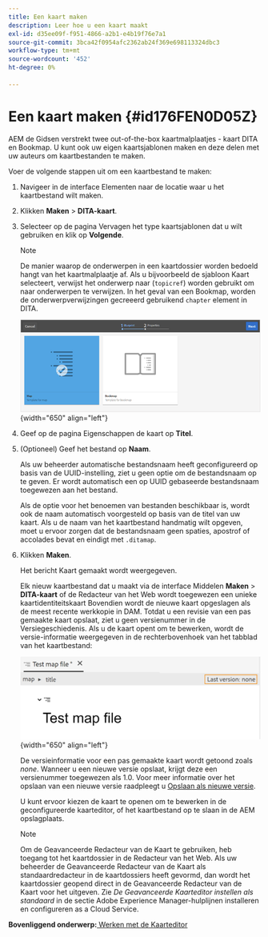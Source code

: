 ```yaml
---
title: Een kaart maken
description: Leer hoe u een kaart maakt
exl-id: d35ee09f-f951-4866-a2b1-e4b19f76e7a1
source-git-commit: 3bca42f0954afc2362ab24f369e698113324dbc3
workflow-type: tm+mt
source-wordcount: '452'
ht-degree: 0%

---
```


# Een kaart maken {#id176FEN0D05Z}

AEM de Gidsen verstrekt twee out-of-the-box kaartmalplaatjes - kaart DITA en Bookmap. U kunt ook uw eigen kaartsjablonen maken en deze delen met uw auteurs om kaartbestanden te maken.

Voer de volgende stappen uit om een kaartbestand te maken:

1. Navigeer in de interface Elementen naar de locatie waar u het kaartbestand wilt maken.

1. Klikken **Maken** \> **DITA-kaart**.

1. Selecteer op de pagina Vervagen het type kaartsjablonen dat u wilt gebruiken en klik op **Volgende**.

   >[!NOTE]
   >
   > De manier waarop de onderwerpen in een kaartdossier worden bedoeld hangt van het kaartmalplaatje af. Als u bijvoorbeeld de sjabloon Kaart selecteert, verwijst het onderwerp naar \(`topicref`\) worden gebruikt om naar onderwerpen te verwijzen. In het geval van een Bookmap, worden de onderwerpverwijzingen gecreeerd gebruikend `chapter` element in DITA.

   ![](images/map-template.png){width="650" align="left"}

1. Geef op de pagina Eigenschappen de kaart op **Titel**.

1. \(Optioneel\) Geef het bestand op **Naam**.

   Als uw beheerder automatische bestandsnaam heeft geconfigureerd op basis van de UUID-instelling, ziet u geen optie om de bestandsnaam op te geven. Er wordt automatisch een op UUID gebaseerde bestandsnaam toegewezen aan het bestand.

   Als de optie voor het benoemen van bestanden beschikbaar is, wordt ook de naam automatisch voorgesteld op basis van de titel van uw kaart. Als u de naam van het kaartbestand handmatig wilt opgeven, moet u ervoor zorgen dat de bestandsnaam geen spaties, apostrof of accolades bevat en eindigt met `.ditamap`.

1. Klikken **Maken**.

   Het bericht Kaart gemaakt wordt weergegeven.

   Elk nieuw kaartbestand dat u maakt via de interface Middelen **Maken** \> **DITA-kaart** of de Redacteur van het Web wordt toegewezen een unieke kaartidentiteitskaart Bovendien wordt de nieuwe kaart opgeslagen als de meest recente werkkopie in DAM. Totdat u een revisie van een pas gemaakte kaart opslaat, ziet u geen versienummer in de Versiegeschiedenis. Als u de kaart opent om te bewerken, wordt de versie-informatie weergegeven in de rechterbovenhoek van het tabblad van het kaartbestand:

   ![](images/first-version-map-none.png){width="650" align="left"}

   De versieinformatie voor een pas gemaakte kaart wordt getoond zoals *none*. Wanneer u een nieuwe versie opslaat, krijgt deze een versienummer toegewezen als 1.0. Voor meer informatie over het opslaan van een nieuwe versie raadpleegt u [Opslaan als nieuwe versie](web-editor-features.md#save-as-new-version-id209ME400GXA).

   U kunt ervoor kiezen de kaart te openen om te bewerken in de geconfigureerde kaarteditor, of het kaartbestand op te slaan in de AEM opslagplaats.

   >[!NOTE]
   >
   > Om de Geavanceerde Redacteur van de Kaart te gebruiken, heb toegang tot het kaartdossier in de Redacteur van het Web. Als uw beheerder de Geavanceerde Redacteur van de Kaart als standaardredacteur in de kaartdossiers heeft gevormd, dan wordt het kaartdossier geopend direct in de Geavanceerde Redacteur van de Kaart voor het uitgeven. Zie *De Geavanceerde Kaarteditor instellen als standaard* in de sectie Adobe Experience Manager-hulplijnen installeren en configureren as a Cloud Service.


**Bovenliggend onderwerp:**[ Werken met de Kaarteditor](map-editor.md)
